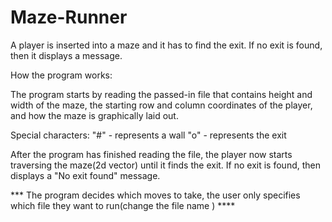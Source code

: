 # Maze-Runner
A player is inserted into a maze and it has to find the exit. If no exit is found, then it displays a message.  

How the program works:

  The program starts by reading the passed-in file that contains height and width of the maze, 
  the starting row and column coordinates of the player, and how the maze is graphically laid out. 
  
  Special characters:
    "#" - represents a wall 
    "o" - represents the exit
    
  After the program has finished reading the file, the player now starts traversing the maze(2d vector) until
  it finds the exit. If no exit is found, then displays a "No exit found" message.  
  
  *** The program decides which moves to take, the user only specifies which file they want to run(change the file name ) **** 
    
    

